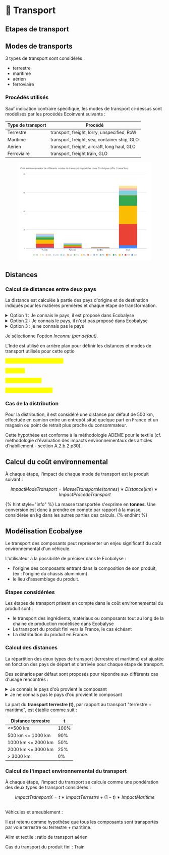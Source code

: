 # 🚚 Transport

## Etapes de transport

## Modes de transports

3 types de transport sont considérés :

* terrestre
* maritime
* aérien
* ferroviaire





### Procédés utilisés

Sauf indication contraire spécifique, les modes de transport ci-dessus sont modélisés par les procédés Ecoinvent suivants :

| Type de transport | Procédé                                      |
| ----------------- | -------------------------------------------- |
| Terrestre         | transport, freight, lorry, unspecified, RoW  |
| Maritime          | transport, freight, sea, container ship, GLO |
| Aérien            | transport, freight, aircraft, long haul, GLO |
| Ferroviaire       | transport, freight train, GLO                |

<figure><img src="../.gitbook/assets/image (314).png" alt=""><figcaption></figcaption></figure>

## Distances

### Calcul de distances entre deux pays

La distance est calculée à partie des pays d'origine et de destination indiqués pour les matières premières et chaque étape de transformation.

<details>

<summary>Option 1 : Je connais le pays, il est proposé dans Ecobalyse</summary>

Je sélectionne ce pays, la distance est calculée depuis et/ou vers ce pays avec les modalités suivantes :&#x20;

Liaison possible par la terre uniquement : Calcul

Laison maritime : Calcil

[Toutes les distances entre pays (identifiés par leurs code alpha-2) sont visibles sur cette page](https://github.com/MTES-MCT/wikicarbone/blob/master/public/data/transports.json)

Les distances entre pays sont considérées à partir des calculateurs mis en avant dans le projet de PEF CR Apparel & Footwear rendu public à l'été 2021 (Version 1.1 – Second draft PEFCR, 28 May 2021).

Ainsi :

Type de transportSite de référence

Terrestre : [https://www.searates.com/services/distances-time/](https://www.searates.com/services/distances-time/)

Maritime : [https://www.searates.com/services/distances-time/](https://www.searates.com/services/distances-time/)

Aérien : Calcul de distance à vol d'oiseau geopy.distance entre le centre de chaque pays.

Lorsque deux étapes successives sont réalisées dans un même pays, une distance par défaut est considérée. Cette distance est également considérée pour du transport aérien si le curseur "transport aérien" est utilisé.

Distance par défaut : 500 km

**Ce choix de distance par défaut relève d'une orientation spécifique à l'outil et devant être discutée. Le cas de deux étapes successives réalisées sur un même site, avec donc une distance nulle, pourrait être intégré.**

</details>

<details>

<summary>Option 2 : Je connais le pays, il n'est pas proposé dans Ecobalyse</summary>

Je sélectionne la région (ex : _Europe de l'Ouest_ pour _Allemagne_)

Afin de définir les distances et modes de transport utilisés pour chaque région, un pays est défini en arrière plan :

* Europe de l'Ouest = Espagne
* Europe de l'Est = République Tchèque
* Asie = Chine
* Afrique = Ethiopie
* Amérique du Nord = Etats-Unis
* Amérique latine = Brésil
* Océanie = Australie
* Moyen-Orient = Turquie

</details>

<details>

<summary>Option 3 : je ne connais pas le pays</summary>

Je sélectionne "Inconnu (par défaut)"

Dans ce cas, les distances suivantes sont fixées par défaut, Product Environmental Footprint Category Rules Guidance

1000 km de transport routier (de l'usine au port ou aéroport de départ et du port ou aéroport d'arrivée à l'usine ou lieu de stockage d'arrivée)

18 000 km de transport maritime ou 10 000 km de transport aérien

</details>

Je sélectionne l'option _Inconnu (par défaut)._

L'Inde est utilisé en arrière plan pour définir les distances et modes de transport utilisés pour cette optio

<mark style="color:yellow;">500 km \*2 route + maritime</mark>

<mark style="color:yellow;">ou aérien</mark>

<mark style="color:yellow;">ou distance route</mark>

<mark style="color:yellow;">si inconnu : 18000 PEF</mark>

###

### Cas de la distribution

Pour la distribution, il est considéré une distance par défaut de 500 km, effectuée en camion entre un entrepôt situé quelque part en France et un magasin ou point de retrait plus proche du consommateur.

Cette hypothèse est conforme à la méthodologie ADEME pour le textile (cf. méthodologie d'évaluation des impacts environnementaux des articles d'habillement - section A.2.b.2 p30).&#x20;

## Calcul du coût environnemental

À chaque étape, l'impact de chaque mode de transport est le produit suivant :

$$
ImpactModeTransport=MasseTransportée (tonnes)∗Distance(km)∗ImpactProcedeTransport
$$

{% hint style="info" %}
La masse transportée s'exprime en **tonnes**. Une conversion est donc à prendre en compte par rapport à la masse, considérée en kg dans les autres parties des calculs.
{% endhint %}

## &#x20;<a href="#distribution" id="distribution"></a>







## Modélisation Ecobalyse

Le transport des composants peut représenter un enjeu significatif du coût environnemental d'un véhicule.&#x20;

L'utilisateur a la possibilité de préciser dans le Ecobalyse :&#x20;

* l'origine des composants entrant dans la composition de son produit,\
  (ex : l'origine du chassis aluminium)
* le lieu d'assemblage du produit.

### Étapes considérées <a href="#distribution" id="distribution"></a>

Les étapes de transport prisent en compte dans le coût environnemental du produit sont :&#x20;

* le transport des ingrédients, matériaux ou composants tout au long de la chaine de production modélisée dans Ecobalyse
* Le transport du produit fini vers la France, le cas échéant
* La distribution du produit en France.



### Calcul des distances <a href="#distribution" id="distribution"></a>

La répartition des deux types de transport (terrestre et maritime) est ajustée en fonction des pays de départ et d'arrivée pour chaque étape de transport.

Des scénarios par défaut sont proposés pour répondre aux différents cas d'usage rencontrés :&#x20;

<details>

<summary>Je connais le pays d'où provient le composant</summary>

Option 1 => le pays est proposé dans Ecobalyse => je le sélectionne

Option 2 => le pays n'est pas proposé dans Ecobalyse => je sélectionne la région (ex : _Europe de l'Ouest_ pour _la Croatie_)

Afin de définir les distances et modes de transport utilisés pour chaque région, un pays est défini en arrière plan :

* Europe de l'Ouest = Espagne
* Europe de l'Est = République Tchèque
* Asie = Chine
* Afrique = Ethiopie
* Amérique du Nord = Etats-Unis
* Amérique latine = Brésil
* Océanie = Australie
* Moyen-Orient = Turquie

</details>

<details>

<summary>Je ne connais pas le pays d'où provient le composant</summary>

Je sélectionne l'option _Inconnu (par défaut)._

L'Inde est utilisé en arrière plan pour définir les distances et modes de transport utilisés pour cette option.

</details>

La part du **transport terrestre (t)**, par rapport au transport "terrestre + maritime", est établie comme suit :

| **Distance terrestre** | **t** |
| ---------------------- | ----- |
| <=500 km               | 100%  |
| 500 km <= 1000 km      | 90%   |
| 1000 km <= 2000 km     | 50%   |
| 2000 km <= 3000 km     | 25%   |
| > 3000 km              | 0%    |

### Calcul de l'impact environnemental du transport <a href="#distribution" id="distribution"></a>

À chaque étape, l'impact du transport se calcule comme une pondération des deux types de transport considérés :&#x20;

$$
ImpactTransportX=t∗ImpactTerrestre+(1−t)∗ImpactMaritime
$$

## &#x20;<a href="#distribution" id="distribution"></a>





Véhicules et ameublement :&#x20;

Il est retenu comme hypothèse que tous les composants sont transportés par voie terrestre ou terrestre + maritime.

Alim et textile : ratio de transport aérien

Cas du transport du produit fini : Train

